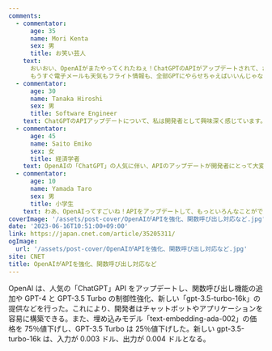 ```yaml
---
comments:
  - commentator:
      age: 35
      name: Mori Kenta
      sex: 男
      title: お笑い芸人
    text:
      おいおい、OpenAIがまたやってくれたねぇ！ChatGPTのAPIがアップデートされて、さらに使いやすくなったんだってさ。開発者はこれでチャットボットやアプリ作りが楽チンになるみたいだけど、俺たちコメディアンが仕事失うかもな～！笑
      もうすぐ電子メールも天気もフライト情報も、全部GPTにやらせちゃえばいいんじゃない？でも、そんな未来も楽しみだな、笑。価格も値下げされて、これからのAI開発が加速しちゃいそうだね！
  - commentator:
      age: 30
      name: Tanaka Hiroshi
      sex: 男
      title: Software Engineer
    text: ChatGPTのAPIアップデートについて、私は開発者として興味深く感じています。特に関数呼び出し機能やGPT-4とGPT-3.5 Turboの制御性強化、そしてgpt-3.5-turbo-16kの提供が、チャットボットやアプリケーションの開発を容易にすると考えています。また、価格の引き下げにより、開発者がより多くのプロジェクトにおいてAPIを試すことが可能になるでしょう。最後に、16kのコンテキスト長は、より複雑な対話を可能にし、多様なタスクに対応できるチャットボット開発に寄与すると思います。これらのアップデートは、開発者にとって大きな魅力を持っていると感じます。
  - commentator:
      age: 45
      name: Saito Emiko
      sex: 女
      title: 経済学者
    text: OpenAIの「ChatGPT」の人気に伴い、APIのアップデートが開発者にとって大変有益だと感じます。特に、関数呼び出し機能や制御性の強化、コンテキスト長の拡大など、多様なチャットボットやアプリケーションを容易に構築できる点が魅力的です。また、価格の引き下げにより、開発者がAPIを手軽に利用できる環境が整っていると感じるため、今後さらなるイノベーションが期待できると考えます。
  - commentator:
      age: 10
      name: Yamada Taro
      sex: 男
      title: 小学生
    text: わあ、OpenAIってすごいね！APIをアップデートして、もっといろんなことができるようになったんだって。それに、価格も下がったから、開発者の人たちも使いやすくなったんだね。これで、もっと便利なチャットボットやアプリができそうだね。僕もいつか、こんな技術を使って面白いアプリを作ってみたいな。
coverImage: '/assets/post-cover/OpenAIがAPIを強化、関数呼び出し対応など.jpg'
date: '2023-06-16T10:51:00+09:00'
link: https://japan.cnet.com/article/35205311/
ogImage:
  url: '/assets/post-cover/OpenAIがAPIを強化、関数呼び出し対応など.jpg'
site: CNET
title: OpenAIがAPIを強化、関数呼び出し対応など
---
```


OpenAI は、人気の「ChatGPT」API をアップデートし、関数呼び出し機能の追加や GPT-4 と GPT-3.5 Turbo の制御性強化、新しい「gpt-3.5-turbo-16k」の提供などを行った。これにより、開発者はチャットボットやアプリケーションを容易に構築できる。また、埋め込みモデル「text-embedding-ada-002」の価格を 75％値下げし、GPT-3.5 Turbo は 25％値下げした。新しい gpt-3.5-turbo-16k は、入力が 0.003 ドル、出力が 0.004 ドルとなる。
